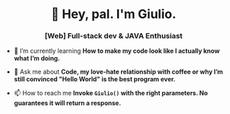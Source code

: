 <h1 align="center">🤟 Hey, pal. I'm Giulio.</h1>
<h3 align="center">[Web] Full-stack dev & JAVA Enthusiast</h3>

- 🌱 I’m currently learning **How to make my code look like I actually know what I’m doing.**

- 💬 Ask me about **Code, my love-hate relationship with coffee or why I’m still convinced "Hello World" is the best program ever.**

- 📫 How to reach me **Invoke `Giulio()` with the right parameters. No guarantees it will return a response.**
